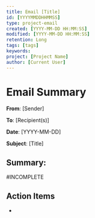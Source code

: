 ```yaml
---
title: Email [Title]
id: [YYYYMMDDHHMMSS]
type: project-email
created: [YYYY-MM-DD HH:MM:SS] 
modified: [YYYY-MM-DD HH:MM:SS]
retention: Long
tags: [tags]
keywords: 
project: [Project Name]
author: [Current User]
---
```


# Email Summary


**From**: [Sender]

**To**: [Recipient(s)]

**Date**: [YYYY-MM-DD]

**Subject**: [Title]

## Summary:

#INCOMPLETE

## Action Items
-

